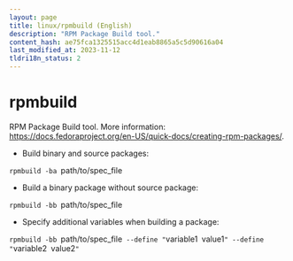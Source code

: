 ```yaml
---
layout: page
title: linux/rpmbuild (English)
description: "RPM Package Build tool."
content_hash: ae75fca1325515acc4d1eab8865a5c5d90616a04
last_modified_at: 2023-11-12
tldri18n_status: 2
---
```

# rpmbuild

RPM Package Build tool.
More information: <https://docs.fedoraproject.org/en-US/quick-docs/creating-rpm-packages/>.

- Build binary and source packages:

`rpmbuild -ba `<span class="tldr-var badge badge-pill bg-dark-lm bg-white-dm text-white-lm text-dark-dm font-weight-bold">path/to/spec_file</span>

- Build a binary package without source package:

`rpmbuild -bb `<span class="tldr-var badge badge-pill bg-dark-lm bg-white-dm text-white-lm text-dark-dm font-weight-bold">path/to/spec_file</span>

- Specify additional variables when building a package:

`rpmbuild -bb `<span class="tldr-var badge badge-pill bg-dark-lm bg-white-dm text-white-lm text-dark-dm font-weight-bold">path/to/spec_file</span>` --define "`<span class="tldr-var badge badge-pill bg-dark-lm bg-white-dm text-white-lm text-dark-dm font-weight-bold">variable1</span>` `<span class="tldr-var badge badge-pill bg-dark-lm bg-white-dm text-white-lm text-dark-dm font-weight-bold">value1</span>`" --define "`<span class="tldr-var badge badge-pill bg-dark-lm bg-white-dm text-white-lm text-dark-dm font-weight-bold">variable2</span>` `<span class="tldr-var badge badge-pill bg-dark-lm bg-white-dm text-white-lm text-dark-dm font-weight-bold">value2</span>`"`
